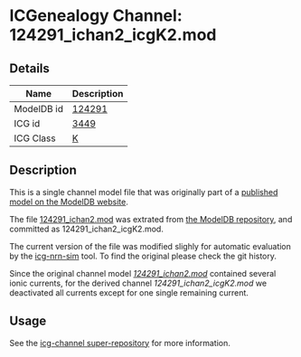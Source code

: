 # ICGenealogy Channel: 124291\_ichan2\_icgK2.mod

## Details

Name | Description
---- | -----------
ModelDB id | [124291](http://senselab.med.yale.edu/ModelDB/ShowModel.cshtml?model=124291)
ICG id | [3449](http://icg.neurotheory.ox.ac.uk/channels/1/3449)
ICG Class | [K](http://icg.neurotheory.ox.ac.uk/channels/1)

## Description

This is a single channel model file that was originally part of a [published model on the ModelDB website](http://senselab.med.yale.edu/mModelDB/ShowModel.cshtml?model=124291).


The file [124291\_ichan2.mod](124291_ichan2_icgK2.mod) was extrated from [the ModelDB repository](http://senselab.med.yale.edu/ModelDB/ShowModel.cshtml?model=124291), and committed as 124291\_ichan2\_icgK2.mod.

The current version of the file was modified slighly for automatic evaluation by the [icg-nrn-sim](https://github.com/icgenealogy/icg-nrn-sim) tool. To find the original please check the git history.

Since the original channel model *[124291\_ichan2.mod](http://senselab.med.yale.edu/ModelDB/ShowModel.cshtml?model=124291)* contained several ionic currents, for the derived channel *124291\_ichan2\_icgK2.mod* we deactivated all currents except for one single remaining current.


## Usage

See the [icg-channel super-repository](https://github.com/icgenealogy/icg-channels) for more information.
